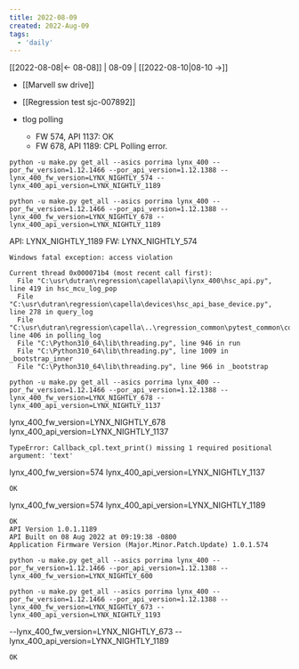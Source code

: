 ```yaml
---
title: 2022-08-09
created: 2022-Aug-09
tags:
  - 'daily'
---
```


[[2022-08-08|<- 08-08]] | 08-09 | [[2022-08-10|08-10 ->]]


- [[Marvell sw drive]]

- [[Regression test sjc-007892]]

- tlog polling 
	- FW 574, API 1137: OK
	- FW 678, API 1189: CPL Polling error.

```
python -u make.py get_all --asics porrima lynx_400 --por_fw_version=1.12.1466 --por_api_version=1.12.1388 --lynx_400_fw_version=LYNX_NIGHTLY_574 --lynx_400_api_version=LYNX_NIGHTLY_1189
```

```
python -u make.py get_all --asics porrima lynx_400 --por_fw_version=1.12.1466 --por_api_version=1.12.1388 --lynx_400_fw_version=LYNX_NIGHTLY_678 --lynx_400_api_version=LYNX_NIGHTLY_1189
```

API: LYNX_NIGHTLY_1189
FW: LYNX_NIGHTLY_574
```
Windows fatal exception: access violation

Current thread 0x000071b4 (most recent call first):
  File "C:\usr\dutran\regression\capella\api\lynx_400\hsc_api.py", line 419 in hsc_mcu_log_pop
  File "C:\usr\dutran\regression\capella\devices\hsc_api_base_device.py", line 278 in query_log
  File "C:\usr\dutran\regression\capella\..\regression_common\pytest_common\common_fixtures.py", line 406 in polling_log
  File "C:\Python310_64\lib\threading.py", line 946 in run
  File "C:\Python310_64\lib\threading.py", line 1009 in _bootstrap_inner
  File "C:\Python310_64\lib\threading.py", line 966 in _bootstrap

```


```
python -u make.py get_all --asics porrima lynx_400 --por_fw_version=1.12.1466 --por_api_version=1.12.1388 --lynx_400_fw_version=LYNX_NIGHTLY_678 --lynx_400_api_version=LYNX_NIGHTLY_1137
```

lynx_400_fw_version=LYNX_NIGHTLY_678 
lynx_400_api_version=LYNX_NIGHTLY_1137

```
TypeError: Callback_cpl.text_print() missing 1 required positional argument: 'text'
```

lynx_400_fw_version=574 
lynx_400_api_version=LYNX_NIGHTLY_1137

```
OK
```

lynx_400_fw_version=574 
lynx_400_api_version=LYNX_NIGHTLY_1189

```
OK
API Version 1.0.1.1189
API Built on 08 Aug 2022 at 09:19:38 -0800
Application Firmware Version (Major.Minor.Patch.Update) 1.0.1.574
```


```
python -u make.py get_all --asics porrima lynx_400 --por_fw_version=1.12.1466 --por_api_version=1.12.1388 --lynx_400_fw_version=LYNX_NIGHTLY_600
```

```
python -u make.py get_all --asics porrima lynx_400 --por_fw_version=1.12.1466 --por_api_version=1.12.1388 --lynx_400_fw_version=LYNX_NIGHTLY_673 --lynx_400_api_version=LYNX_NIGHTLY_1193
```
--lynx_400_fw_version=LYNX_NIGHTLY_673 --lynx_400_api_version=LYNX_NIGHTLY_1189
```
OK
```